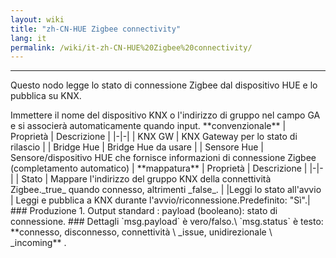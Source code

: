 ```yaml
---
layout: wiki
title: "zh-CN-HUE Zigbee connectivity"
lang: it
permalink: /wiki/it-zh-CN-HUE%20Zigbee%20connectivity/
---
```

---
<p> Questo nodo legge lo stato di connessione Zigbee dal dispositivo HUE e lo pubblica su KNX.</p>
Immettere il nome del dispositivo KNX o l'indirizzo di gruppo nel campo GA e si associerà automaticamente quando input.
**convenzionale**
| Proprietà | Descrizione |
|-|-|
| KNX GW | KNX Gateway per lo stato di rilascio |
| Bridge Hue | Bridge Hue da usare |
| Sensore Hue | Sensore/dispositivo HUE che fornisce informazioni di connessione Zigbee (completamento automatico) |
**mappatura**
| Proprietà | Descrizione |
|-|-|
| Stato | Mappare l'indirizzo del gruppo KNX della connettività Zigbee._true_ quando connesso, altrimenti _false_. |
|Leggi lo stato all'avvio | Leggi e pubblica a KNX durante l'avvio/riconnessione.Predefinito: "Sì".|
### Produzione
1. Output standard
: payload (booleano): stato di connessione.
### Dettagli
`msg.payload` è vero/falso.\
`msg.status` è testo: **connesso, disconnesso, connettività \ _issue, unidirezionale \ _incoming** .
